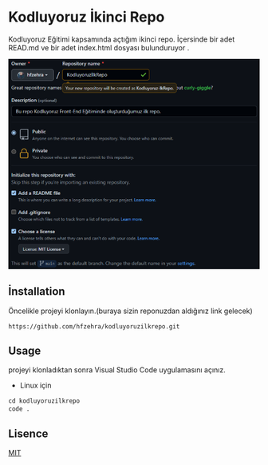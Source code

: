 # Kodluyoruz İkinci Repo
Kodluyoruz Eğitimi kapsamında açtığım ikinci repo. İçersinde bir adet READ.md ve bir adet index.html dosyası bulunduruyor .

![repo](repo.png)

## İnstallation

Öncelikle projeyi klonlayın.(buraya sizin reponuzdan aldığınız link gelecek)

```
https://github.com/hfzehra/kodluyoruzilkrepo.git
```

## Usage

projeyi klonladıktan sonra Visual Studio Code uygulamasını açınız.

- Linux için 

```
cd kodluyoruzilkrepo
code .
```

## Lisence

[MIT](https://choosealicense.com/licenses/mit/)
